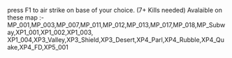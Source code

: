 press F1 to air strike on base of your choice. (7+ Kills needed)
Avalaible on these map :-
MP_001,MP_003,MP_007,MP_011,MP_012,MP_013,MP_017,MP_018,MP_Subway,XP1_001,XP1_002,XP1_003,
XP1_004,XP3_Valley,XP3_Shield,XP3_Desert,XP4_Parl,XP4_Rubble,XP4_Quake,XP4_FD,XP5_001
